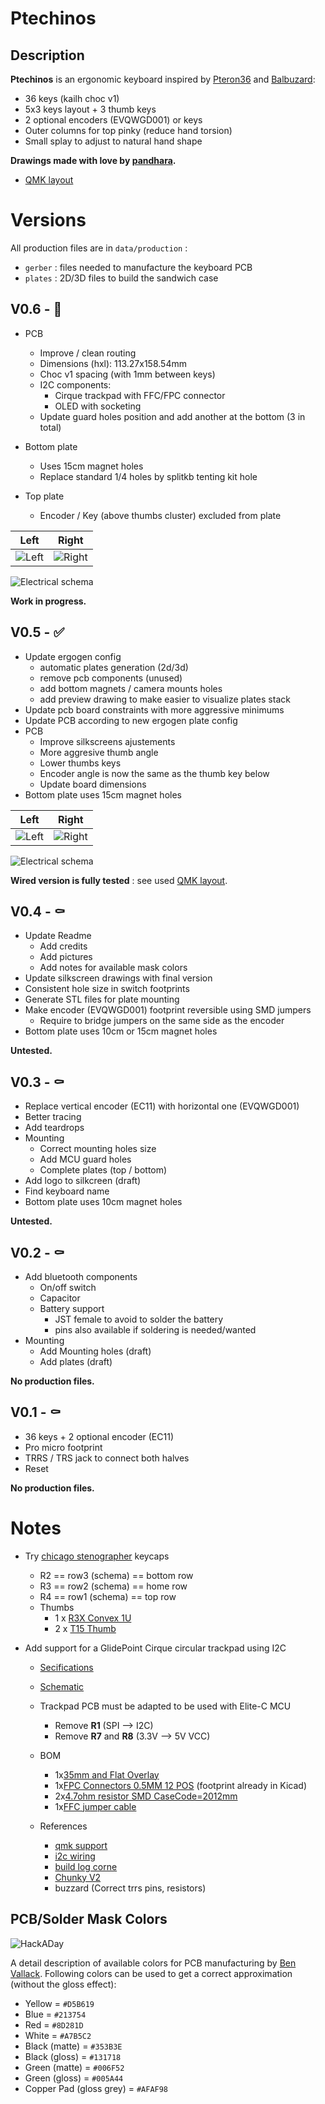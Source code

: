 # Ptechinos
## Description
**Ptechinos** is an ergonomic keyboard inspired by [Pteron36](https://github.com/harshitgoel96/pteron36-split-keyboard) and [Balbuzard](https://github.com/brow/balbuzard):

  - 36 keys (kailh choc v1)
  - 5x3 keys layout + 3 thumb keys
  - 2 optional encoders (EVQWGD001) or keys
  - Outer columns for top pinky (reduce hand torsion)
  - Small splay to adjust to natural hand shape


**Drawings made with love by [pandhara](https://www.artstation.com/pandhara).**

* [QMK layout](https://github.com/JeremyBois/qmk-ptechinos)



# Versions
All production files are in `data/production` :
  - `gerber` : files needed to manufacture the keyboard PCB
  - `plates` : 2D/3D files to build the sandwich case


## V0.6 - 🚧

  - PCB
    - Improve / clean routing
    - Dimensions (hxl): 113.27x158.54mm
    - Choc v1 spacing (with 1mm between keys)
    - I2C components:
      - Cirque trackpad with FFC/FPC connector
      - OLED with socketing
    - Update guard holes position and add another at the bottom (3 in total)

  - Bottom plate
    - Uses 15cm magnet holes
    - Replace standard 1/4 holes by splitkb tenting kit hole

  - Top plate
    - Encoder / Key (above thumbs cluster) excluded from plate


Left           |  Right
:-------------------------:|:-------------------------:
![Left](./data/production/v0.6/top.svg?sanitize=true)  |  ![Right](./data/production/v0.6/bottom.svg?sanitize=true)

![Electrical schema](./data/production/v0.6/schema.svg?sanitize=true)


**Work in progress.**


## V0.5 - ✅

  - Update ergogen config
    - automatic plates generation (2d/3d)
    - remove pcb components (unused)
    - add bottom magnets / camera mounts holes
    - add preview drawing to make easier to visualize plates stack
  - Update pcb board constraints with more aggressive minimums
  - Update PCB according to new ergogen plate config
  - PCB
    - Improve silkscreens ajustements
    - More aggresive thumb angle
    - Lower thumbs keys
    - Encoder angle is now the same as the thumb key below
    - Update board dimensions
  - Bottom plate uses 15cm magnet holes


Left           |  Right
:-------------------------:|:-------------------------:
![Left](./data/production/v0.5/top.svg?sanitize=true)  |  ![Right](./data/production/v0.5/bottom.svg?sanitize=true)

![Electrical schema](./data/production/v0.5/schema.svg?sanitize=true)

**Wired version is fully tested** : see used [QMK layout](https://github.com/JeremyBois/qmk-ptechinos).



## V0.4 - ⚰️

  - Update Readme
    - Add credits
    - Add pictures
    - Add notes for available mask colors
  - Update silkscreen drawings with final version
  - Consistent hole size in switch footprints
  - Generate STL files for plate mounting
  - Make encoder (EVQWGD001) footprint reversible using SMD jumpers
    - Require to bridge jumpers on the same side as the encoder
  - Bottom plate uses 10cm or 15cm magnet holes

**Untested.**



## V0.3 - ⚰️

  - Replace vertical encoder (EC11) with horizontal one (EVQWGD001)
  - Better tracing
  - Add teardrops
  - Mounting
    - Correct mounting holes size
    - Add MCU guard holes
    - Complete plates (top / bottom)
  - Add logo to silkcreen (draft)
  - Find keyboard name
  - Bottom plate uses 10cm magnet holes

**Untested.**



## V0.2 - ⚰️

  - Add bluetooth components
    - On/off switch
    - Capacitor
    - Battery support
      - JST female to avoid to solder the battery
      - pins also available if soldering is needed/wanted
  - Mounting
    - Add Mounting holes (draft)
    - Add plates (draft)

**No production files.**



## V0.1 - ⚰️

  - 36 keys + 2 optional encoder (EC11)
  - Pro micro footprint
  - TRRS / TRS jack to connect both halves
  - Reset

**No production files.**




# Notes

  - Try [chicago stenographer](https://www.asymplex.xyz/product/cs-chicago-stenographer-profile) keycaps
    - R2  == row3 (schema) == bottom row
    - R3  == row2 (schema) == home row
    - R4  == row1 (schema) == top row
    - Thumbs
      - 1 x [R3X Convex 1U](https://www.asymplex.xyz/product/chicagosteno-convex-caps)
      - 2 x [T15 Thumb](https://www.asymplex.xyz/product/chicagosteno-convex-caps)

  - Add support for a GlidePoint Cirque circular trackpad using I2C
    - [Secifications](https://www.dropbox.com/s/2l2cywvwxdfnoyw/GP-DS-170409%20TM035035%20SPI-I2C%20PINN%20Trackpad%20Spec.pdf?dl=0)
    - [Schematic](https://www.dropbox.com/s/vk752nkoqo7jbqw/02-000611-00RevA01_TM035035-2024-000_SCH.pdf?dl=0)
    - Trackpad PCB must be adapted to be used with Elite-C MCU
      - Remove **R1** (SPI --> I2C)
      - Remove **R7** and **R8** (3.3V --> 5V VCC)

    - BOM
      - 1x[35mm and Flat Overlay](https://www.mouser.fr/ProductDetail/Cirque/TM035035-2024-002?qs=sGAEpiMZZMu3sxpa5v1qrmePy6bg6o9mljGtaoJl40o%3D)
      - 1x[FPC Connectors 0.5MM 12 POS](https://eu.mouser.com/ProductDetail/Hirose-Connector/FH12-12S-0.5SH55?qs=Ux3WWAnHpjA1i1nP49r1%2FQ%3D%3D) (footprint already in Kicad)
      - 2x[4.7ohm resistor SMD CaseCode=2012mm](https://eu.mouser.com/c/passive-components/resistors/?case%20code%20-%20mm=2012&resistance=4.7%20Ohms&termination%20style=SMD%2FSMT&instock=y)
      - 1x[FFC jumper cable](https://www.mouser.fr/ProductDetail/Wurth-Elektronik/687612100002?qs=PhR8RmCirEYcbulYEknwGg%3D%3D)

    - References
      - [qmk support](https://github.com/qmk/qmk_firmware/blob/master/docs/feature_pointing_device.md)
      - [i2c wiring](https://docs.qmk.fm/#/feature_split_keyboard)
      - [build log corne](https://beekeeb.com/cirque-trackpad-i2c-on-corne-keyboard/)
      - [Chunky V2](https://kbd.news/Chunky-V2-1219.html)
      - buzzard (Correct trrs pins, resistors)



## PCB/Solder Mask Colors
![HackADay](https://hackaday.com/wp-content/uploads/2018/05/colorswatches.jpg?w=800)

A detail description of available colors for PCB manufacturing by [Ben Vallack](https://www.youtube.com/watch?v=3PSUh6gRJk8). Following colors can be used to get a correct approximation (without the gloss effect):
  - Yellow = `#D5B619`
  - Blue = `#213754`
  - Red = `#8D281D`
  - White = `#A7B5C2`
  - Black (matte) = `#353B3E`
  - Black (gloss) = `#131718`
  - Green (matte) = `#006F52`
  - Green (gloss) = `#005A44`
  - Copper Pad (gloss grey) = `#AFAF98`


